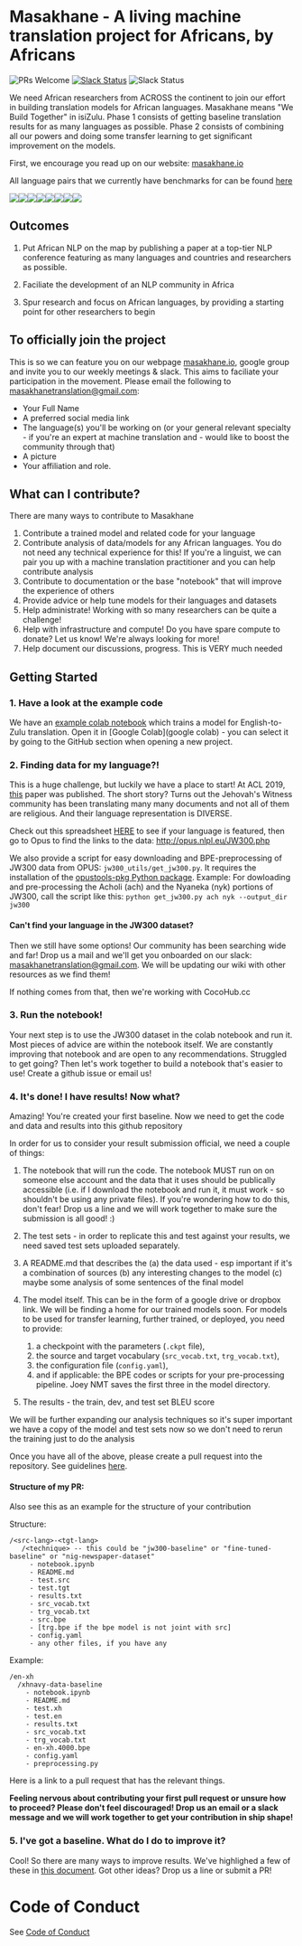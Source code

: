 # Masakhane - A living machine translation project for Africans, by Africans

![PRs Welcome](https://img.shields.io/badge/PRs-welcome-brightgreen.svg)
[![Slack Status](https://img.shields.io/badge/slack-join_chat-white.svg?logo=slack&style=social)](https://join.slack.com/t/masakhane-nlp/shared_invite/enQtODM3ODA3ODE0ODIwLTAyYzg3M2E3Nzg4Y2I3NzgxNDg4MmNlZDE4OTBjMzBjMjg4NTcxMWZlYTg3ZDljMTU4M2FjOTk3MDVjOWM2NGM)
![Slack Status](https://img.shields.io/twitter/follow/MasakhaneMt?label=Follow&style=social)


We need African researchers from ACROSS the continent to join our effort in building translation models for African languages. Masakhane means "We Build Together" in isiZulu. Phase 1 consists of getting baseline translation results for as many languages as possible. Phase 2 consists of combining all our powers and doing some transfer learning to get significant improvement on the models.

First, we encourage you read up on our website: [masakhane.io](https://masakhane.io)

All language pairs that we currently have benchmarks for can be found [here](https://github.com/masakhane-io/masakhane/tree/master/language_pairs.md)

[![](https://sourcerer.io/fame/jaderabbit/masakhane-io/masakhane/images/0)](https://sourcerer.io/fame/jaderabbit/masakhane-io/masakhane/links/0)[![](https://sourcerer.io/fame/jaderabbit/masakhane-io/masakhane/images/1)](https://sourcerer.io/fame/jaderabbit/masakhane-io/masakhane/links/1)[![](https://sourcerer.io/fame/jaderabbit/masakhane-io/masakhane/images/2)](https://sourcerer.io/fame/jaderabbit/masakhane-io/masakhane/links/2)[![](https://sourcerer.io/fame/jaderabbit/masakhane-io/masakhane/images/3)](https://sourcerer.io/fame/jaderabbit/masakhane-io/masakhane/links/3)[![](https://sourcerer.io/fame/jaderabbit/masakhane-io/masakhane/images/4)](https://sourcerer.io/fame/jaderabbit/masakhane-io/masakhane/links/4)[![](https://sourcerer.io/fame/jaderabbit/masakhane-io/masakhane/images/5)](https://sourcerer.io/fame/jaderabbit/masakhane-io/masakhane/links/5)[![](https://sourcerer.io/fame/jaderabbit/masakhane-io/masakhane/images/6)](https://sourcerer.io/fame/jaderabbit/masakhane-io/masakhane/links/6)[![](https://sourcerer.io/fame/jaderabbit/masakhane-io/masakhane/images/7)](https://sourcerer.io/fame/jaderabbit/masakhane-io/masakhane/links/7)


## Outcomes

1. Put African NLP on the map by publishing a paper at a top-tier NLP conference featuring as many languages and countries and researchers as possible.
2. Faciliate the development of an NLP community in Africa

3. Spur research and focus on African languages, by providing a starting point for other researchers to begin

## To officially join the project
This is so we can feature you on our webpage [masakhane.io](https://masakhane.io), google group and invite you to our weekly meetings & slack. This aims to faciliate your participation in the movement. Please email the following to masakhanetranslation@gmail.com:

- Your Full Name
- A preferred social media link
- The language(s) you'll be working on (or your general relevant specialty - if you're an expert at machine translation and - would like to boost the community through that)
- A picture
- Your affiliation and role.


## What can I contribute?

There are many ways to contribute to Masakhane

1. Contribute a trained model and related code for your language
2. Contribute analysis of data/models for any African languages. You do not need any technical experience for this! If you're a linguist, we can pair you up with a machine translation practitioner and you can help contribute analysis
3. Contribute to documentation or the base "notebook" that will improve the experience of others
4. Provide advice or help tune models for their languages and datasets
5. Help administrate! Working with so many researchers can be quite a challenge!
6. Help with infrastructure and compute! Do you have spare compute to donate? Let us know! We're always looking for more!
7. Help document our discussions, progress. This is VERY much needed

## Getting Started

### 1. Have a look at the example code
We have an [example colab notebook](https://github.com/jaderabbit/masakhane/blob/master/starter_notebook.ipynb) which trains a model for English-to-Zulu translation. Open it in [Google Colab](google colab) - you can select it by going to the GitHub section when opening a new project.


### 2. Finding data for my language?!

This is a huge challenge, but luckily we have a place to start! At ACL 2019, [this](https://www.aclweb.org/anthology/P19-1310/) paper was published. The short story? Turns out the Jehovah's Witness community has been translating many many documents and not all of them are religious. And their language representation is DIVERSE.

Check out this spreadsheet [HERE](https://docs.google.com/spreadsheets/d/1p_HpKkrAlRDte04pgStsxaN8IJ4I0GgidVGIE_6VtMw/edit?usp=sharing) to see if your language is featured, then go to Opus to find the links to the data:  http://opus.nlpl.eu/JW300.php

We also provide a script for easy downloading and BPE-preprocessing of JW300 data from OPUS: `jw300_utils/get_jw300.py`. It requires the installation of the [opustools-pkg Python package](https://pypi.org/project/opustools-pkg/). Example: For dowloading and pre-processing the Acholi (ach) and the Nyaneka (nyk) portions of JW300, call the script like this:
`python get_jw300.py ach nyk --output_dir jw300`

#### Can't find your language in the JW300 dataset?

Then we still have some options! Our community has been searching wide and far! Drop us a mail and we'll get you onboarded on our slack: masakhanetranslation@gmail.com. We will be updating our wiki with other resources as we find them!

If nothing comes from that, then we're working with CocoHub.cc

### 3. Run the notebook!

Your next step is to use the JW300 dataset in the colab notebook and run it. Most pieces of advice are within the notebook itself. We are constantly improving that notebook and are open to any recommendations. Struggled to get going? Then let's work together to build a notebook that's easier to use! Create a github issue or email us!

### 4. It's done! I have results! Now what?

Amazing! You're created your first baseline. Now we need to get the code and data and results into this github repository

In order for us to consider your result submission official, we need a couple of things:

1. The notebook that will run the code. The notebook MUST run on on someone else account and the data that it uses should be publically accessible (i.e. if I download the notebook and run it, it must work - so shouldn't be using any private files). If you're wondering how to do this, don't fear! Drop us a line and we will work together to make sure the submission is all good! :)

2. The test sets - in order to replicate this and test against your results, we need saved test sets uploaded separately.

3. A README.md that describes the (a) the data used - esp important if it's a combination of sources (b) any interesting changes to the model (c) maybe some analysis of some sentences of the final model

4. The model itself. This can be in the form of a google drive or dropbox link. We will be finding a home for our trained models soon.
For models to be used for transfer learning, further trained, or deployed, you need to provide:
    1. a checkpoint with the parameters (`.ckpt` file),
    2. the source and target vocabulary (`src_vocab.txt`, `trg_vocab.txt`),
    3. the configuration file (`config.yaml`),
    4. and if applicable: the BPE codes or scripts for your pre-processing pipeline.
Joey NMT saves the first three in the model directory.

5. The results - the train, dev, and test set BLEU score

We will be further expanding our analysis techniques so it's super important we have a copy of the model and test sets now so we don't need to rerun the training just to do the analysis

Once you have all of the above, please create a pull request into the repository. See guidelines [here](https://help.github.com/en/articles/creating-a-pull-request-from-a-fork).

#### Structure of my PR:

 Also see this as an example for the structure of your contribution

 Structure:
 ```
 /<src-lang>-<tgt-lang>
    /<technique> -- this could be "jw300-baseline" or "fine-tuned-baseline" or "nig-newspaper-dataset"
      - notebook.ipynb
      - README.md
      - test.src
      - test.tgt
      - results.txt
      - src_vocab.txt
      - trg_vocab.txt
      - src.bpe
      - [trg.bpe if the bpe model is not joint with src]
      - config.yaml
      - any other files, if you have any
```

Example:
```
/en-xh
  /xhnavy-data-baseline
    - notebook.ipynb
    - README.md
    - test.xh
    - test.en
    - results.txt
    - src_vocab.txt
    - trg_vocab.txt
    - en-xh.4000.bpe
    - config.yaml
    - preprocessing.py
```

Here is a link to a pull request that has the relevant things.

**Feeling nervous about contributing your first pull request or unsure how to proceed? Please don't feel discouraged! Drop us an email or a slack message and we will work together to get your contribution in ship shape!**

### 5. I've got a baseline. What do I do to improve it?

Cool! So there are many ways to improve results. We've highlighed a few of these in [this document](MT4LRL.md). Got other ideas? Drop us a line or submit a PR!

# Code of Conduct

See [Code of Conduct](https://github.com/jaderabbit/masakhane/blob/master/CODE_OF_CONDUCT.md)
